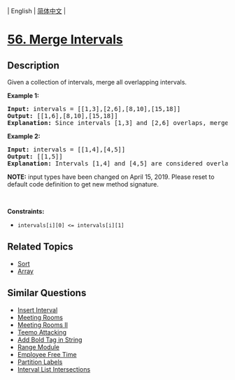 
| English | [简体中文](README.md) |

# [56. Merge Intervals](https://leetcode-cn.com/problems/merge-intervals/)

## Description

<p>Given a collection of intervals, merge all overlapping intervals.</p>

<p><strong>Example 1:</strong></p>

<pre>
<strong>Input:</strong> intervals = [[1,3],[2,6],[8,10],[15,18]]
<strong>Output:</strong> [[1,6],[8,10],[15,18]]
<strong>Explanation:</strong> Since intervals [1,3] and [2,6] overlaps, merge them into [1,6].
</pre>

<p><strong>Example 2:</strong></p>

<pre>
<strong>Input:</strong> intervals = [[1,4],[4,5]]
<strong>Output:</strong> [[1,5]]
<strong>Explanation:</strong> Intervals [1,4] and [4,5] are considered overlapping.</pre>

<p><strong>NOTE:</strong>&nbsp;input types have been changed on April 15, 2019. Please reset to default code definition to get new method signature.</p>

<p>&nbsp;</p>
<p><strong>Constraints:</strong></p>

<ul>
	<li><code>intervals[i][0] &lt;= intervals[i][1]</code></li>
</ul>


## Related Topics

- [Sort](https://leetcode-cn.com/tag/sort)
- [Array](https://leetcode-cn.com/tag/array)

## Similar Questions

- [Insert Interval](../insert-interval/README_EN.md)
- [Meeting Rooms](../meeting-rooms/README_EN.md)
- [Meeting Rooms II](../meeting-rooms-ii/README_EN.md)
- [Teemo Attacking](../teemo-attacking/README_EN.md)
- [Add Bold Tag in String](../add-bold-tag-in-string/README_EN.md)
- [Range Module](../range-module/README_EN.md)
- [Employee Free Time](../employee-free-time/README_EN.md)
- [Partition Labels](../partition-labels/README_EN.md)
- [Interval List Intersections](../interval-list-intersections/README_EN.md)
